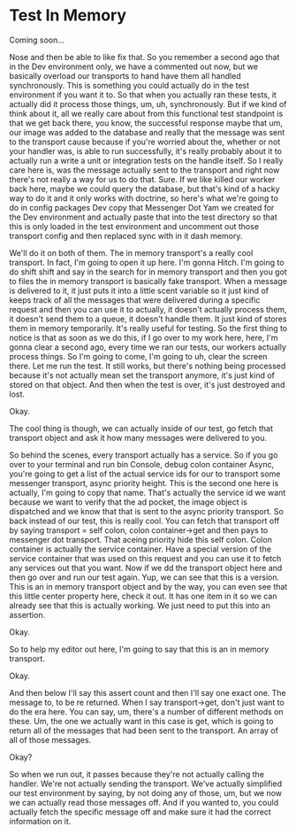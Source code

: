 # Test In Memory

Coming soon...

Nose and then be able to like fix that. So you remember a second ago that in the Dev
environment only, we have a commented out now, but we basically overload our
transports to hand have them all handled synchronously. This is something you could
actually do in the test environment if you want it to. So that when you actually ran
these tests, it actually did it process those things, um, uh, synchronously. But if
we kind of think about it, all we really care about from this functional test
standpoint is that we get back there, you know, the successful response maybe that
um, our image was added to the database and really that the message was sent to the
transport cause because if you're worried about the, whether or not your handler was,
is able to run successfully, it's really probably about it to actually run a write a
unit or integration tests on the handle itself. So I really care here is, was the
message actually sent to the transport and right now there's not really a way for us
to do that. Sure. If we like killed our worker back here, maybe we could query the
database, but that's kind of a hacky way to do it and it only works with doctrine, so
here's what we're going to do in config packages Dev copy that Messenger Dot Yam we
created for the Dev environment and actually paste that into the test directory so
that this is only loaded in the test environment and uncomment out those transport
config and then replaced sync with in it dash memory.

We'll do it on both of them. The in memory transport's a really cool transport. In
fact, I'm going to open it up here. I'm gonna Hitch. I'm going to do shift shift and
say in the search for in memory transport and then you got to files the in memory
transport is basically fake transport. When a message is delivered to it, it just
puts it into a little scent variable so it just kind of keeps track of all the
messages that were delivered during a specific request and then you can use it to
actually, it doesn't actually process them, it doesn't send them to a queue, it
doesn't handle them. It just kind of stores them in memory temporarily. It's really
useful for testing. So the first thing to notice is that as soon as we do this, if I
go over to my work here, here, I'm gonna clear a second ago, every time we ran our
tests, our workers actually process things. So I'm going to come, I'm going to uh,
clear the screen there. Let me run the test. It still works, but there's nothing
being processed because it's not actually mean set the transport anymore, it's just
kind of stored on that object. And then when the test is over, it's just destroyed
and lost.

Okay.

The cool thing is though, we can actually inside of our test, go fetch that transport
object and ask it how many messages were delivered to you.

So behind the scenes, every transport actually has a service. So if you go over to
your terminal and run bin Console, debug colon container Async, you're going to get a
list of the actual service ids for our to transport some messenger transport, async
priority height. This is the second one here is actually, I'm going to copy that
name. That's actually the service id we want because we want to verify that the ad
pocket, the image object is dispatched and we know that that is sent to the async
priority transport. So back instead of our test, this is really cool. You can fetch
that transport off by saying transport = self colon, colon container->get and then
pays to messenger dot transport. That aceing priority hide this self colon. Colon
container is actually the service container. Have a special version of the service
container that was used on this request and you can use it to fetch any services out
that you want. Now if we dd the transport object here and then go over and run our
test again. Yup, we can see that this is a version. This is an in memory transport
object and by the way, you can even see that this little center property here, check
it out. It has one item in it so we can already see that this is actually working. We
just need to put this into an assertion.

Okay.

So to help my editor out here, I'm going to say that this is an in memory transport.

Okay.

And then below I'll say this assert count and then I'll say one exact one. The
message to, to be re returned. When I say transport->get, don't just want to do the
era here. You can say, um, there's a number of different methods on these. Um, the
one we actually want in this case is get, which is going to return all of the
messages that had been sent to the transport. An array of all of those messages.

Okay?

So when we run out, it passes because they're not actually calling the handler. We're
not actually sending the transport. We've actually simplified our test environment by
saying, by not doing any of those, um, but we now we can actually read those messages
off. And if you wanted to, you could actually fetch the specific message off and make
sure it had the correct information on it.